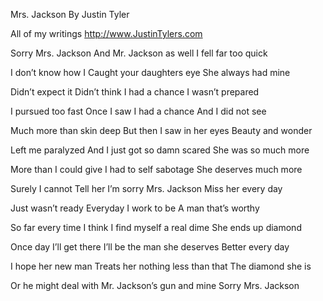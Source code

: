 Mrs. Jackson 
By Justin Tyler

All of my writings
http://www.JustinTylers.com

Sorry Mrs. Jackson 
And Mr. Jackson as well 
I fell far too quick 

I don’t know how I 
Caught your daughters eye 
She always had mine 

Didn’t expect it 
Didn’t think I had a chance 
I wasn’t prepared 

I pursued too fast 
Once I saw I had a chance 
And I did not see 

Much more than skin deep 
But then I saw in her eyes
Beauty and wonder 

Left me paralyzed 
And I just got so damn scared 
She was so much more 

More than I could give 
I had to self sabotage 
She deserves much more 

Surely I cannot 
Tell her I’m sorry Mrs. Jackson 
Miss her every day

Just wasn’t ready
Everyday I work to be 
A man that’s worthy 

So far every time 
I think I find myself a real dime
She ends up diamond 

Once day I’ll get there 
I’ll be the man she deserves 
Better every day 

I hope her new man 
Treats her nothing less than that 
The diamond she is 

Or he might deal with 
Mr. Jackson’s gun and mine 
Sorry Mrs. Jackson 
